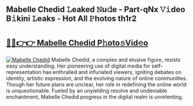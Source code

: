 ## Mabelle Chedid 𝙻eaked 𝙽u𝚍e - Part-qNx 𝚅𝚒deo B𝚒kini 𝙻eaks - Hot All 𝙿hotos th1r2

# <h2><a href="http://ld5jwfb.urlbe.top/?page=Mabelle+Chedid">🔗🔗👉👉 Mabelle Chedid P𝚑oto𝚜Vid𝚎o</a></h2>

[![Mabelle Chedid](https://i.imgur.com/eBuTRDB.gif)](http://ld5jwfb.urlbe.top/?page=Mabelle+Chedid)
Mabelle Chedid, a complex and elusive figure, resists easy understanding. Her pioneering use of digital media for self-representation has enthralled and infuriated viewers, igniting debates on identity, artistic expression, and the evolving nature of online communities. Though her future plans are unclear, her role in redefining the online world is unquestionable. Fueled by an unyielding resolve and undeniable enchantment, Mabelle Chedid progress in the digital realm is unrelenting.
